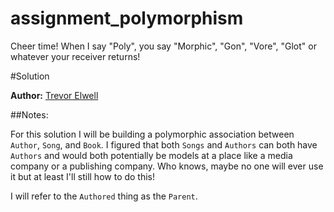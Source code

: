 assignment_polymorphism
=======================

Cheer time! When I say "Poly", you say "Morphic", "Gon", "Vore", "Glot" or whatever your receiver returns!

#Solution

**Author:** [Trevor Elwell](http://trevorelwell.me)

##Notes:

For this solution I will be building a polymorphic association between `Author`, `Song`, and `Book`. I figured that both `Songs` and `Authors` can both have `Authors` and would both potentially be models at a place like a media company or a publishing company. Who knows, maybe no one will ever use it but at least I'll still how to do this!

I will refer to the `Authored` thing as the `Parent`.